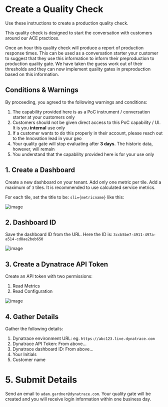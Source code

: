 # Create a Quality Check

Use these instructions to create a production quality check.

This quality check is designed to start the conversation with customers around our ACE practices.

Once an hour this quality check will produce a report of production response times. This can be used as a conversation starter your customer to suggest that they use this information to inform their preproduction to production quality gate. We have taken the guess work out of their thresholds and they can now implement quality gates in preproduction based on this information.

## Conditions & Warnings
By proceeding, you agreed to the following warnings and conditions:

1. The capability provided here is as a PoC instrument / conversation starter at your customers only
1. Customers should not be given direct access to this PoC capability / UI. It is you **internal** use only
1. If a customer wants to do this properly in their account, please reach out to the Innovation lead in your geo
1. Your quality gate will stop evaluating after **3 days**. The historic data, however, will remain
1. You understand that the capability provided here is for your use only

## 1. Create a Dashboard
Create a new dashboard on your tenant. Add only one metric per tile. Add a maximum of `3` tiles. It is recommended to use calculated service metrics.

For each tile, set the title to be: `sli={metricname}` like this:

![image](https://user-images.githubusercontent.com/76087882/128966704-e682bd85-4fe4-409a-b93d-4f52c92b75e6.png)

## 2. Dashboard ID

Save the dashboard ID from the URL. Here the ID is: `3ccb5be7-4911-497a-a514-cd8ae2beb650`

![image](https://user-images.githubusercontent.com/76087882/128966811-cb9e5943-84a9-402a-8181-53dbb336315e.png)

## 3. Create a Dynatrace API Token

Create an API token with two permissions:

1. Read Metrics
2. Read Configuration

![image](https://user-images.githubusercontent.com/76087882/128966956-f41438e0-98f7-4612-b035-5a2ca3cd2ef8.png)

## 4. Gather Details

Gather the following details:

1. Dynatrace environment URL: eg. `https://abc123.live.dynatrace.com`
2. Dynatrace API Token: From above...
3. Dynatrace dashboard ID: From above...
4. Your Initials
5. Customer name

# 5. Submit Details

Send an email to `adam.gardner@dynatrace.com`. Your quality gate will be created and you will receive login information within one business day.
